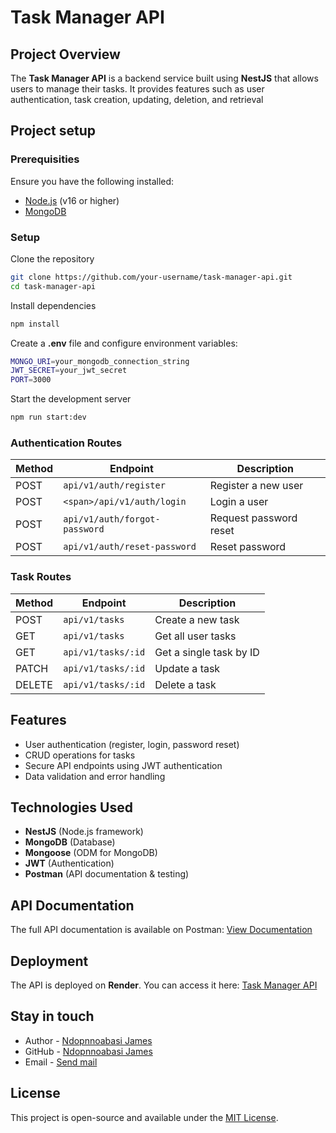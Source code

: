 # Task Manager API

## Project Overview

The **Task Manager API** is a backend service built using **NestJS** that allows users to manage their tasks. It provides features such as user authentication, task creation, updating, deletion, and retrieval[
](https://github.com/nestjs/nest)

## Project setup

### Prerequisities

Ensure you have the following installed:

* [Node.js](https://nodejs.org/ "Node.js Official Website") (v16 or higher)
* [MongoDB](https://www.mongodb.com/try/download/community "Get MongoDB")

### Setup

Clone the repository

```bash
git clone https://github.com/your-username/task-manager-api.git
cd task-manager-api
```

Install dependencies

```bash
npm install
```

Create a **.env** file and configure environment variables:

```bash
MONGO_URI=your_mongodb_connection_string
JWT_SECRET=your_jwt_secret
PORT=3000
```

Start the development server

```bash
npm run start:dev
```

### Authentication Routes

| Method | Endpoint                        | Description            |
| ------ | ------------------------------- | ---------------------- |
| POST   | `api/v1/auth/register`        | Register a new user    |
| POST   | `<span>/api/v1/auth/login`    | Login a user           |
| POST   | `api/v1/auth/forgot-password` | Request password reset |
| POST   | `api/v1/auth/reset-password`  | Reset password         |

### Task Routes

| Method | Endpoint             | Description             |
| ------ | -------------------- | ----------------------- |
| POST   | `api/v1/tasks`     | Create a new task       |
| GET    | `api/v1/tasks`     | Get all user tasks      |
| GET    | `api/v1/tasks/:id` | Get a single task by ID |
| PATCH  | `api/v1/tasks/:id` | Update a task           |
| DELETE | `api/v1/tasks/:id` | Delete a task           |

## Features

* User authentication (register, login, password reset)
* CRUD operations for tasks
* Secure API endpoints using JWT authentication
* Data validation and error handling

## Technologies Used

* **NestJS** (Node.js framework)
* **MongoDB** (Database)
* **Mongoose** (ODM for MongoDB)
* **JWT** (Authentication)
* **Postman** (API documentation & testing)

## API Documentation

The full API documentation is available on Postman:
[View Documentation](https://documenter.getpostman.com/view/32988679/2sAYX8Gznx " Taskmanager documentation")

## Deployment

The API is deployed on **Render**. You can access it here:
[Task Manager API](https://taskmanager-cwnq.onrender.com "Task Manager")

## Stay in touch

- Author - [Ndopnnoabasi James](https://www.linkedin.com/in/ndopnnoabasi "Author on LinkedIn")
- GitHub - [Ndopnnoabasi James](https://github.com/NdopnnoabasiJames "Author on Github")
- Email - [Send mail](ndopnnoabasijames@gmail.com "Send Email")

## License

This project is open-source and available under the [MIT License]().
